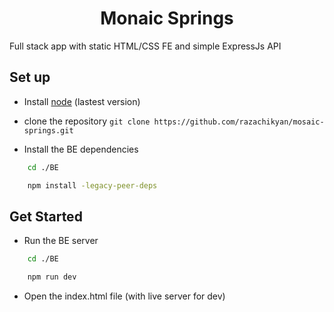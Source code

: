 <h1 align="center">Monaic Springs</h1>

<p>Full stack app with static HTML/CSS FE and simple ExpressJs API</p>

## Set up

- Install [node](https://nodejs.org/en/download) (lastest version)

- clone the repository
    `git clone https://github.com/razachikyan/mosaic-springs.git`

- Install the BE dependencies
```bash
    cd ./BE

    npm install -legacy-peer-deps
```

## Get Started

- Run the BE server
```bash
    cd ./BE

    npm run dev
```

- Open the index.html file (with live server for dev)
